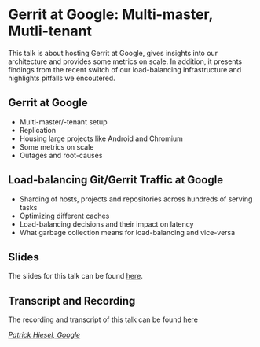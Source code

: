 # Gerrit at Google: Multi-master, Mutli-tenant

This talk is about hosting Gerrit at Google, gives insights into our
architecture and provides some metrics on scale. In addition, it presents
findings from the recent switch of our load-balancing infrastructure and
highlights pitfalls we encoutered.

## Gerrit at Google

* Multi-master/-tenant setup
* Replication
* Housing large projects like Android and Chromium
* Some metrics on scale
* Outages and root-causes

## Load-balancing Git/Gerrit Traffic at Google

* Sharding of hosts, projects and repositories across hundreds of serving tasks
* Optimizing different caches
* Load-balancing decisions and their impact on latency
* What garbage collection means for load-balancing and vice-versa

## Slides

The slides for this talk can be found [here](https://docs.google.com/presentation/d/1pZkXbrhcUZxO-1TEUJgBvOiJJiYWwtHOw8fegsjvCnc).

## Transcript and Recording

The recording and transcript of this talk can be found [here](https://gitenterprise.me/2017/10/10/gerrit-user-summit-gerrit-at-google/)

*[Patrick Hiesel, Google](../speakers.md#hiesel)*
